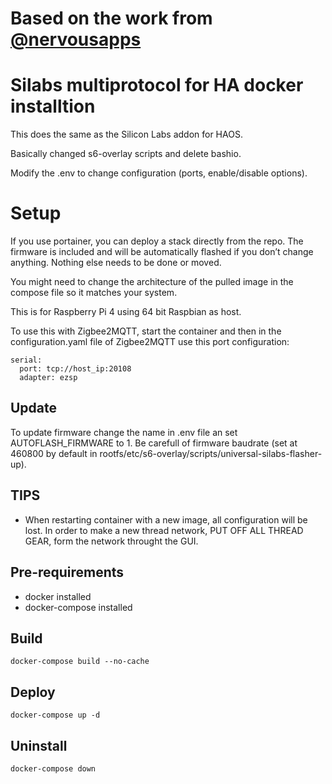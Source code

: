 # Based on the work from [@nervousapps](https://github.com/nervousapps/haDOCKERaddons/tree/master/silabs-multiprotocol/dockerCustom)

# Silabs multiprotocol for HA docker installtion

This does the same as the Silicon Labs addon for HAOS.

Basically changed s6-overlay scripts and delete bashio.

Modify the .env to change configuration (ports, enable/disable options).

# Setup

If you use portainer, you can deploy a stack directly from the repo. The firmware is included and will be automatically flashed if you don’t change anything. Nothing else needs to be done or moved.

You might need to change the architecture of the pulled image in the compose file so it matches your system. 

This is for Raspberry Pi 4 using 64 bit Raspbian as host.

To use this with Zigbee2MQTT, start the container and then in the configuration.yaml file of Zigbee2MQTT use this port configuration:
```
serial:
  port: tcp://host_ip:20108
  adapter: ezsp
```
## Update

To update firmware change the name in .env file an set AUTOFLASH_FIRMWARE to 1.
Be carefull of firmware baudrate (set at 460800 by default in rootfs/etc/s6-overlay/scripts/universal-silabs-flasher-up).

## TIPS

- When restarting container with a new image, all configuration will be lost.
In order to make a new thread network, PUT OFF ALL THREAD GEAR, form the network throught the GUI.

## Pre-requirements
- docker installed
- docker-compose installed

## Build 
```
docker-compose build --no-cache
```

## Deploy
```
docker-compose up -d
```

## Uninstall
```
docker-compose down
```
